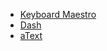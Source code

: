 * [Keyboard Maestro](https://wiki.keyboardmaestro.com/Home_Page)
* [Dash](https://kapeli.com/dash_guide)
* [aText](https://www.trankynam.com/atext/)
